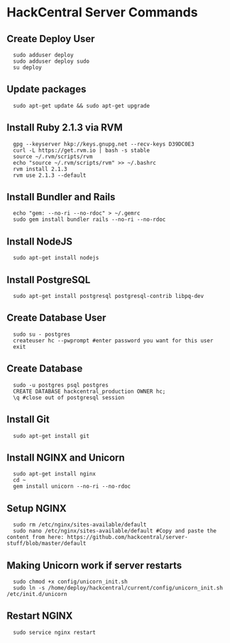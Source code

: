 # HackCentral Server Commands

## Create Deploy User
```shell
  sudo adduser deploy
  sudo adduser deploy sudo
  su deploy
```

## Update packages
```shell
  sudo apt-get update && sudo apt-get upgrade
```

## Install Ruby 2.1.3 via RVM
```shell
  gpg --keyserver hkp://keys.gnupg.net --recv-keys D39DC0E3
  curl -L https://get.rvm.io | bash -s stable
  source ~/.rvm/scripts/rvm
  echo "source ~/.rvm/scripts/rvm" >> ~/.bashrc
  rvm install 2.1.3
  rvm use 2.1.3 --default
```

## Install Bundler and Rails
```shell
  echo "gem: --no-ri --no-rdoc" > ~/.gemrc
  sudo gem install bundler rails --no-ri --no-rdoc
```

## Install NodeJS
```shell
  sudo apt-get install nodejs
```

## Install PostgreSQL
```shell
  sudo apt-get install postgresql postgresql-contrib libpq-dev
```

## Create Database User
```shell
  sudo su - postgres
  createuser hc --pwprompt #enter password you want for this user
  exit
```

## Create Database
```shell
  sudo -u postgres psql postgres
  CREATE DATABASE hackcentral_production OWNER hc;
  \q #close out of postgresql session
```

## Install Git
```shell
  sudo apt-get install git
```

## Install NGINX and Unicorn
```shell
  sudo apt-get install nginx
  cd ~
  gem install unicorn --no-ri --no-rdoc
```

## Setup NGINX
```shell
  sudo rm /etc/nginx/sites-available/default
  sudo nano /etc/nginx/sites-available/default #Copy and paste the content from here: https://github.com/hackcentral/server-stuff/blob/master/default
```
## Making Unicorn work if server restarts
```shell
  sudo chmod +x config/unicorn_init.sh
  sudo ln -s /home/deploy/hackcentral/current/config/unicorn_init.sh /etc/init.d/unicorn
```

## Restart NGINX
```shell
  sudo service nginx restart
```
